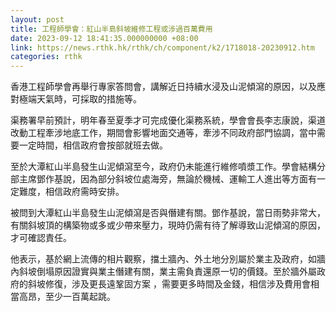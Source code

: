 ```yaml
---
layout: post
title: 工程師學會：紅山半島斜坡維修工程或涉過百萬費用
date: 2023-09-12 18:41:35.000000000 +08:00
link: https://news.rthk.hk/rthk/ch/component/k2/1718018-20230912.htm
categories: rthk
---
```


香港工程師學會再舉行專家答問會，講解近日持續水浸及山泥傾瀉的原因，以及應對極端天氣時，可採取的措施等。

渠務署早前預計，明年春至夏季才可完成優化渠務系統，學會會長李志康說，渠道改動工程牽涉地底工作，期間會影響地面交通等，牽涉不同政府部門協調，當中需要一定時間，相信政府會按部就班去做。

至於大潭紅山半島發生山泥傾瀉至今，政府仍未能進行維修噴漿工作。學會結構分部主席鄧作基說，因為部分斜坡位處海旁，無論於機械、運輸工人進出等方面有一定難度，相信政府需時安排。

被問到大潭紅山半島發生山泥傾瀉是否與僭建有關。鄧作基說，當日雨勢非常大，有關斜坡頂的構築物或多或少帶來壓力，現時仍需有待了解導致山泥傾瀉的原因，才可確認責任。

他表示，基於網上流傳的相片觀察，擋土牆內、外土地分別屬於業主及政府，如牆內斜坡倒塌原因證實與業主僭建有關，業主需負責還原一切的價錢。至於牆外屬政府的斜坡修復，涉及更長遠鞏固方案 ，需要更多時間及金錢，相信涉及費用會相當高昂，至少一百萬起跳。
